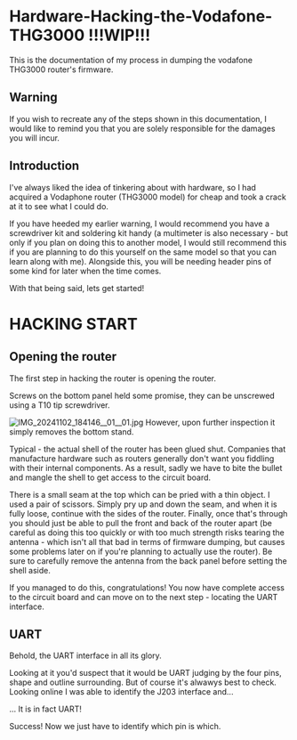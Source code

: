 # Hardware-Hacking-the-Vodafone-THG3000 !!!WIP!!!
This is the documentation of my process in dumping the vodafone THG3000 router's firmware.

## Warning
If you wish to recreate any of the steps shown in this documentation, I would like to remind you that you are solely responsible for the damages you will incur.


## Introduction
I've always liked the idea of tinkering about with hardware, so I had acquired a Vodaphone router (THG3000 model) for cheap and took a crack at it to see what I could do.

If you have heeded my earlier warning, I would recommend you have a screwdriver kit and soldering kit handy (a multimeter is also necessary - but only if you plan on doing this to another model, I would still recommend this if you are planning to do this yourself on the same model so that you can learn along with me). Alongside this, you will be needing header pins of some kind for later when the time comes.

With that being said, lets get started!

# HACKING START

## Opening the router
The first step in hacking the router is opening the router.

Screws on the bottom panel held some promise, they can be unscrewed using a T10 tip screwdriver.

![IMG_20241102_184146__01__01.jpg](https://github.com/user-attachments/assets/8eb2bbc7-7d5f-47e9-87b7-a52be8683be8)
However, upon further inspection it simply removes the bottom stand.

Typical - the actual shell of the router has been glued shut. Companies that manufacture hardware such as routers generally don't want you fiddling with their internal components. As a result, sadly we have to bite the bullet and mangle the shell to get access to the circuit board.

There is a small seam at the top which can be pried with a thin object. I used a pair of scissors. Simply pry up and down the seam, and when it is fully loose, continue with the sides of the router. Finally, once that's through you should just be able to pull the front and back of the router apart (be careful as doing this too quickly or with too much strength risks tearing the antenna - which isn't all that bad in terms of firmware dumping, but causes some problems later on if you're planning to actually use the router). Be sure to carefully remove the antenna from the back panel before setting the shell aside.

If you managed to do this, congratulations! You now have complete access to the circuit board and can move on to the next step - locating the UART interface.

## UART
Behold, the UART interface in all its glory.

Looking at it you'd suspect that it would be UART judging by the four pins, shape and outline surrounding. But of course it's alwawys best to check. Looking online I was able to identify the J203 interface and...

... It is in fact UART!

Success! Now we just have to identify which pin is which.

